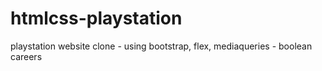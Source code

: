 # htmlcss-playstation
playstation website clone - using bootstrap, flex, mediaqueries - boolean careers
